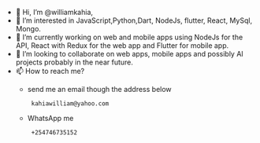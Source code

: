 - 👋 Hi, I’m @williamkahia,
- 👀 I’m interested in JavaScript,Python,Dart, NodeJs, flutter, React, MySql, Mongo.
- 🌱 I’m currently working on web and mobile apps using NodeJs for the API, React with Redux for the web app and Flutter for mobile app.
- 💞️ I’m looking to collaborate on web apps, mobile apps and possibly AI projects probably in the near future.
- 📫 How to reach me? 
     - send me an email though the address below
            
            kahiawilliam@yahoo.com
     - WhatsApp me
  
            +254746735152 

<!---
williamkahia/williamkahia is a ✨ special ✨ repository because its `README.md` (this file) appears on your GitHub profile.
You can click the Preview link to take a look at your changes.
--->
